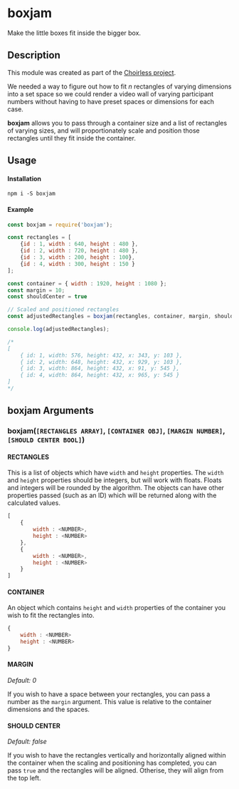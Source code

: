 # boxjam
Make the little boxes fit inside the bigger box.

## Description

This module was created as part of the [Choirless project](https://github.com/choirless).

We needed a way to figure out how to fit _n_ rectangles of varying dimensions into a set space so we could render a video wall of varying participant numbers without having to have preset spaces or dimensions for each case.

**boxjam** allows you to pass through a container size and a list of rectangles of varying sizes, and will proportionately scale and position those rectangles until they fit inside the container.

## Usage

#### Installation

```
npm i -S boxjam
```

#### Example
```javascript
const boxjam = require('boxjam');

const rectangles = [
    {id : 1, width : 640, height : 480 },
    {id : 2, width : 720, height : 480 },
    {id : 3, width : 200, height : 100},
    {id : 4, width : 300, height : 150 }
];

const container = { width : 1920, height : 1080 };
const margin = 10;
const shouldCenter = true

// Scaled and positioned rectangles
const adjustedRectangles = boxjam(rectangles, container, margin, shouldCenter);

console.log(adjustedRectangles);

/*
[
    { id: 1, width: 576, height: 432, x: 343, y: 103 },
    { id: 2, width: 648, height: 432, x: 929, y: 103 },
    { id: 3, width: 864, height: 432, x: 91, y: 545 },
    { id: 4, width: 864, height: 432, x: 965, y: 545 }
]
*/ 
```

## boxjam Arguments

### boxjam(`[RECTANGLES ARRAY]`, `[CONTAINER OBJ]`, `[MARGIN NUMBER]`, `[SHOULD CENTER BOOL]`)

#### RECTANGLES

This is a list of objects which have `width` and `height` properties. The `width` and `height` properties should be integers, but will work with floats. Floats and integers will be rounded by the algorithm. The objects can have other properties passed (such as an ID) which will be returned along with the calculated values.

```javascript
[ 
    {
        width : <NUMBER>,
        height : <NUMBER>
    },
    {
        width : <NUMBER>,
        height : <NUMBER>
    } 
]
```

#### CONTAINER

An object which contains `height` and `width` properties of the container you wish to fit the rectangles into.

```javascript
{
    width : <NUMBER>
    height : <NUMBER>
}
```

#### MARGIN
_Default: 0_

If you wish to have a space between your rectangles, you can pass a number as the `margin` argument. This value is relative to the container dimensions and the spaces.

#### SHOULD CENTER

_Default: false_

If you wish to have the rectangles vertically and horizontally aligned within the container when the scaling and positioning has completed, you can pass `true` and the rectangles will be aligned. Otherise, they will align from the top left.

